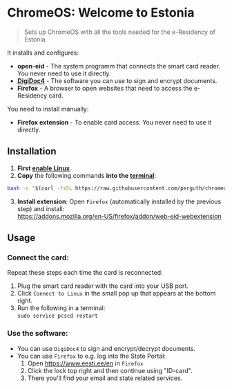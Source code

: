 # ChromeOS: Welcome to Estonia

> Sets up ChromeOS with all the tools needed for the e-Residency of Estonia.

It installs and configures:

- **open-eid** - The system programm that connects the smart card reader. You never need to use it directly.
- [**DigiDoc4**](https://www.id.ee/en/rubriik/using-digidoc4/) - The software you can use to sign and encrypt documents.
- **Firefox** - A browser to open websites that need to access the e-Residency card.

You need to install manually:

- **Firefox extension** - To enable card access. You never need to use it directly.

## Installation

1. **First [enable Linux](https://support.google.com/chromebook/answer/9145439)**.
1. **Copy** the following commands **into the [terminal](https://support.google.com/chromebook/thread/565904)**:

```bash
bash -c "$(curl -fsSL https://raw.githubusercontent.com/perguth/chromeos-welcome-to-estonia/main/setup.sh)"
```

3. **Install extension**: Open `Firefox` (automatically installed by the previous step) and install: \
  https://addons.mozilla.org/en-US/firefox/addon/web-eid-webextension

## Usage

### Connect the card:

Repeat these steps each time the card is reconnected:

1. Plug the smart card reader with the card into your USB port.
2. Click `Connect to Linux` in the small pop up that appears at the bottom right.
3. Run the following in a terminal: \
  `sudo service pcscd restart`

### Use the software:
- You can use `DigiDoc4` to sign and encrypt/decrypt documents.
- You can use `Firefox` to e.g. log into the State Portal:
  1. Open https://www.eesti.ee/en in `Firefox`
  2. Click the lock top right and then continue using "ID-card".
  3. There you'll find your email and state related services.
